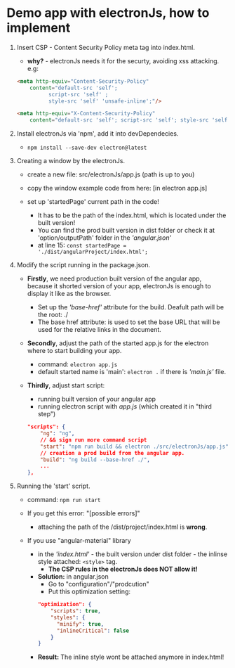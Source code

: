 # Demo app with electronJs, how to implement

1.	Insert CSP - Content Security Policy meta tag into index.html.
	* **why?** - electronJs needs it for the securty, avoiding xss attacking.
	e.g:
	```Html 
	<meta http-equiv="Content-Security-Policy"
        content="default-src 'self';
              script-src 'self' ;
              style-src 'self' 'unsafe-inline';"/>
	
	<meta http-equiv="X-Content-Security-Policy"
        content="default-src 'self'; script-src 'self'; style-src 'self';"/>
	```
	
2.	Install electronJs via 'npm', add it into devDependecies.
	 * `npm install --save-dev electron@latest`
	 
3. 	Creating a window by the electronJs.
	* create a new file: src/electronJs/app.js (path is up to you)
	* copy the window example code from here:
	[in electron app.js]
	
	* set up 'startedPage' current path in the code!
		* It has to be the path of the index.html, which is located under the built version!
		* You can find the prod built version in dist folder or check it at 
			'option/outputPath' folder in the _'angular.json'_
		* at line 15: 
			`const startedPage = './dist/angularProject/index.html';`
			
4. 	Modify the script running in the package.json.
	* **Firstly**, we need production built version of the angular app, because it shorted version of your app, electronJs is enough to display it like as the browser.
		* Set up the _'base-href'_ attribute for the build. Deafult path will be the root: ./
		* The base href attribute: is used to set the base URL that will be used for the relative links in the document.
		
	* **Secondly**, adjust the path of the started app.js for the electron where to start building your app.
		* command: `electron app.js`
		* default started name is 'main': `electron .` if there is _'main.js'_ file.
		
	* **Thirdly**, adjust start script: 
		* running built version of your angular app
		* running electron script with _app.js_ (which created it in "third step")
		
		```json 
		"scripts": {
			"ng": "ng",
			// && sign run more command script
			"start": "npm run build && electron ./src/electronJs/app.js", 
			// creation a prod build from the angular app. 
			"build": "ng build --base-href ./", 
			...
		},
		```
		
5.	Running the 'start' script.
	* command: `npm run start`
	
	* If you get this error: "[possible errors]"
		* attaching the path of the /dist/project/index.html is **wrong**.
		
	* If you use "angular-material" library
		* in the _'index.html'_ - the built version under dist folder - the inlinse style attached: `<style>` tag.
			* **The CSP rules in the electronJs does NOT allow it!**
		* **Solution:** in angular.json
			* Go to "configuration"/"prodcution"
			* Put this optimization setting:
			```json
			"optimization": {
                "scripts": true,
                "styles": {
                  "minify": true,
                  "inlineCritical": false
                }
            }
			```
		* **Result:** The inline style wont be attached anymore in index.html!
		
	